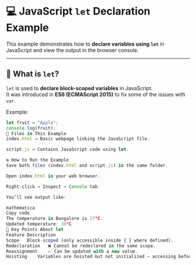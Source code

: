 # 💻 JavaScript `let` Declaration Example

This example demonstrates how to **declare variables using `let`** in JavaScript and view the output in the browser console.

---

## 🧠 What is `let`?

`let` is used to **declare block-scoped variables** in JavaScript.  
It was introduced in **ES6 (ECMAScript 2015)** to fix some of the issues with `var`.

Example:
```javascript
let fruit = "Apple";
console.log(fruit);
📂 Files in This Example
index.html → Basic webpage linking the JavaScript file.

script.js → Contains JavaScript code using let.

⚙️ How to Run the Example
Save both files (index.html and script.js) in the same folder.

Open index.html in your web browser.

Right-click → Inspect → Console tab.

You’ll see output like:

mathematica
Copy code
The temperature in Bangalore is 27°C.
Updated temperature: 30°C
📘 Key Points About let
Feature	Description
Scope	Block-scoped (only accessible inside { } where defined).
Redeclaration	❌ Cannot be redeclared in the same scope.
Reassignment	✅ Can be updated with a new value.
Hoisting	Variables are hoisted but not initialized — accessing before declaration causes an error.
